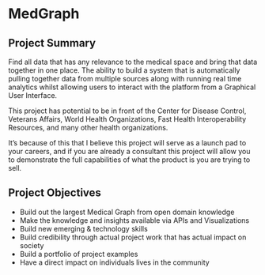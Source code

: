 # MedGraph

## Project Summary
Find all data that has any relevance to the medical space and bring that data together in one place. The ability to build a system that is automatically pulling together data from multiple sources along with running real time analytics whilst allowing users to interact with the platform from a Graphical User Interface.

This project has potential to be in front of the Center for Disease Control, Veterans Affairs, World Health Organizations, Fast Health Interoperability Resources, and many other health organizations. 

It’s because of this that I believe this project will serve as a launch pad to your careers, and if you are already a consultant this project will allow you to demonstrate the full capabilities of what the product is you are trying to sell.

## Project Objectives
<ul>
<li>Build out the largest Medical Graph from open domain knowledge </li>
<li>Make the knowledge and insights available via APIs and Visualizations</li>
<li>Build new emerging & technology skills</li>
<li>Build credibility through actual project work that has actual impact on society</li>
<li>Build a portfolio of project examples</li>
<li>Have a direct impact on individuals lives in the community</li>

